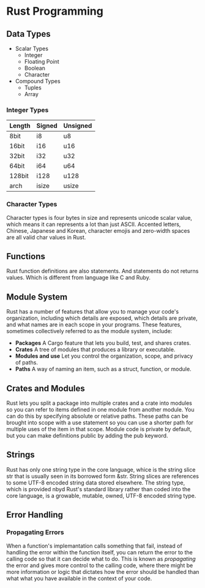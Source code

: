 # Rust Programming

## Data Types

- Scalar Types
    - Integer
    - Floating Point
    - Boolean
    - Character
- Compound Types
    - Tuples
    - Array

### Integer Types

| Length | Signed | Unsigned |
|--------|--------|----------|
| 8bit   | i8     | u8       |
| 16bit  | i16    | u16      |
| 32bit  | i32    | u32      |
| 64bit  | i64    | u64      |
| 128bit | i128   | u128     |
| arch   | isize  | usize    |

### Character Types

Character types is four bytes in size and represents unicode scalar
value, which means it can represents a lot than just ASCII.
Accented letters, Chinese, Japanese and Korean, character
emojis and zero-width spaces are all valid char values in
Rust.

## Functions

Rust function definitions are also statements. And statements
do not returns values. Which is different from language like
C and Ruby.

## Module System

Rust has a number of features that allow you to manage your
code's organization, including which details are exposed,
which details are private, and what names are in each scope
in your programs. These features, sometimes collectively
referred to as the module system, include:

- **Packages** A Cargo feature that lets you build, test,
and shares crates.
- **Crates** A tree of modules that produces a library or
executable.
- **Modules and use** Let you control the organization,
scope, and privacy of paths.
- **Paths** A way of naming an item, such as a struct,
function, or module.

## Crates and Modules

Rust lets you split a package into multiple crates and a
crate into modules so you can refer to items defined in one
module from another module. You can do this by specifying
absolute or relative paths. These paths can be brought into
scope with a use statement so you can use a shorter path for
multiple uses of the item in that scope. Module code is
private by default, but you can make definitions public by
adding the pub keyword.

## Strings

Rust has only one string type in the core language, whice is
the string slice str that is usually seen in its borrowed
form &str. String slices are references to some UTF-8
encoded string data stored elsewhere. The string type, which
is provided nbyd Rust's standard library rather than coded
into the core language, is a growable, mutable, owned, UTF-8
encoded string type.

## Error Handling

### Propagating Errors

When a function's implemantation calls something that fail,
instead of handling the error within the function itself,
you can return the error to the calling code so that it can
decide what to do. This is known as *propagating* the error
and gives more control to the calling code, where there
might be more information or logic that dictates how the
error should be handled than what what you have available in
the context of your code.
